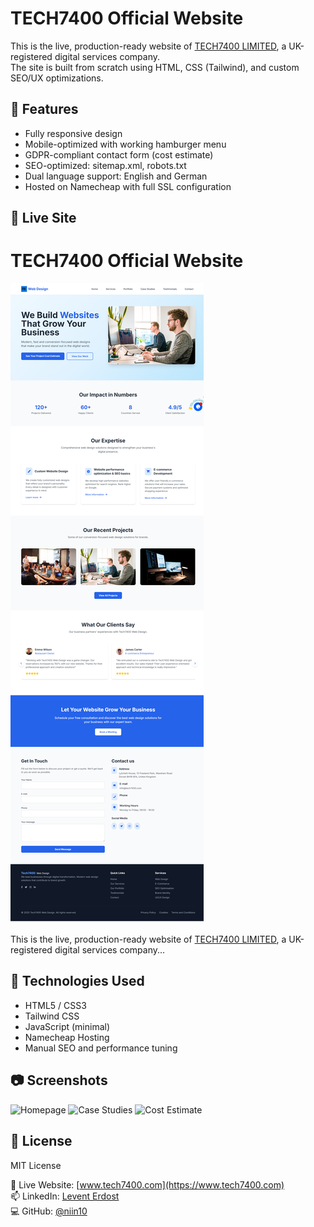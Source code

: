 # TECH7400 Official Website

This is the live, production-ready website of [TECH7400 LIMITED](https://www.tech7400.com), a UK-registered digital services company.  
The site is built from scratch using HTML, CSS (Tailwind), and custom SEO/UX optimizations.

## 🚀 Features

- Fully responsive design
- Mobile-optimized with working hamburger menu
- GDPR-compliant contact form (cost estimate)
- SEO-optimized: sitemap.xml, robots.txt
- Dual language support: English and German
- Hosted on Namecheap with full SSL configuration

## 🔗 Live Site

# TECH7400 Official Website

![Main Page Screenshot](./screenshot/main_page.png)

This is the live, production-ready website of [TECH7400 LIMITED](https://www.tech7400.com), a UK-registered digital services company...


## 📁 Technologies Used

- HTML5 / CSS3
- Tailwind CSS
- JavaScript (minimal)
- Namecheap Hosting
- Manual SEO and performance tuning

## 📷 Screenshots

![Homepage](screenshots/homepage.png)
![Case Studies](screenshots/case-studies.png)
![Cost Estimate](screenshots/cost-estimate.png)

## 📃 License

MIT License

🔗 Live Website: [www.tech7400.com](https://www.tech7400.com)  
📫 LinkedIn: [Levent Erdost](https://www.linkedin.com/in/levent-erdost-2b0784201)  
💻 GitHub: [@niin10](https://github.com/niin10)

